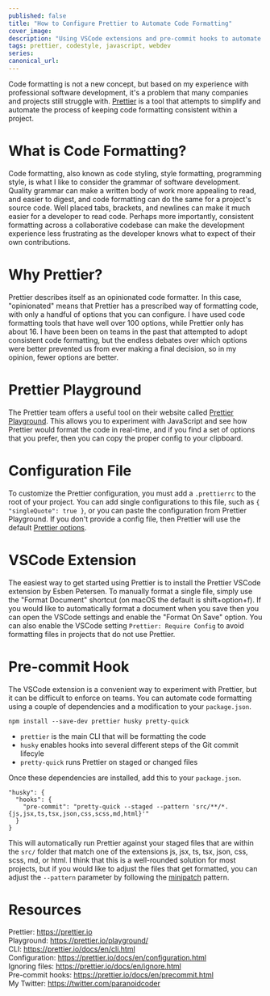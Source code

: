 ```yaml
---
published: false
title: "How to Configure Prettier to Automate Code Formatting"
cover_image:
description: "Using VSCode extensions and pre-commit hooks to automate code formatting with Prettier"
tags: prettier, codestyle, javascript, webdev
series:
canonical_url:
---
```


Code formatting is not a new concept, but based on my experience with professional software development, it's a problem that many companies and projects still struggle with. [Prettier](https://prettier.io) is a tool that attempts to simplify and automate the process of keeping code formatting consistent within a project.

# What is Code Formatting?

Code formatting, also known as code styling, style formatting, programming style, is what I like to consider the grammar of software development. Quality grammar can make a written body of work more appealing to read, and easier to digest, and code formatting can do the same for a project's source code. Well placed tabs, brackets, and newlines can make it much easier for a developer to read code. Perhaps more importantly, consistent formatting across a collaborative codebase can make the development experience less frustrating as the developer knows what to expect of their own contributions.

# Why Prettier?

Prettier describes itself as an opinionated code formatter. In this case, "opinionated" means that Prettier has a prescribed way of formatting code, with only a handful of options that you can configure. I have used code formatting tools that have well over 100 options, while Prettier only has about 16. I have been been on teams in the past that attempted to adopt consistent code formatting, but the endless debates over which options were better prevented us from ever making a final decision, so in my opinion, fewer options are better.

# Prettier Playground

The Prettier team offers a useful tool on their website called [Prettier Playground](https://prettier.io/playground/). This allows you to experiment with JavaScript and see how Prettier would format the code in real-time, and if you find a set of options that you prefer, then you can copy the proper config to your clipboard.

# Configuration File

To customize the Prettier configuration, you must add a `.prettierrc` to the root of your project. You can add single configurations to this file, such as `{ "singleQuote": true }`, or you can paste the configuration from Prettier Playground. If you don't provide a config file, then Prettier will use the default [Prettier options](https://prettier.io/docs/en/options.html).

# VSCode Extension

The easiest way to get started using Prettier is to install the Prettier VSCode extension by Esben Petersen. To manually format a single file, simply use the "Format Document" shortcut (on macOS the default is shift+option+f). If you would like to automatically format a document when you save then you can open the VSCode settings and enable the "Format On Save" option. You can also enable the VSCode setting `Prettier: Require Config` to avoid formatting files in projects that do not use Prettier.

# Pre-commit Hook

The VSCode extension is a convenient way to experiment with Prettier, but it can be difficult to enforce on teams. You can automate code formatting using a couple of dependencies and a modification to your `package.json`.

```
npm install --save-dev prettier husky pretty-quick
```

- `prettier` is the main CLI that will be formatting the code
- `husky` enables hooks into several different steps of the Git commit lifecyle
- `pretty-quick` runs Prettier on staged or changed files

Once these dependencies are installed, add this to your `package.json`.

```
"husky": {
  "hooks": {
    "pre-commit": "pretty-quick --staged --pattern 'src/**/*.{js,jsx,ts,tsx,json,css,scss,md,html}'"
  }
}
```

This will automatically run Prettier against your staged files that are within the `src/` folder that match one of the extensions js, jsx, ts, tsx, json, css, scss, md, or html. I think that this is a well-rounded solution for most projects, but if you would like to adjust the files that get formatted, you can adjust the `--pattern` parameter by following the [minipatch](https://github.com/isaacs/minimatch) pattern.

# Resources

Prettier: https://prettier.io  
Playground: https://prettier.io/playground/  
CLI: https://prettier.io/docs/en/cli.html  
Configuration: https://prettier.io/docs/en/configuration.html  
Ignoring files: https://prettier.io/docs/en/ignore.html  
Pre-commit hooks: https://prettier.io/docs/en/precommit.html  
My Twitter: https://twitter.com/paranoidcoder
